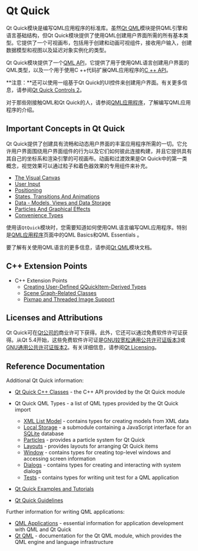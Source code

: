 # Qt Quick



Qt Quick模块是编写QML应用程序的标准库。虽然[Qt QML](https://doc.qt.io/qt-5/qtqml-index.html)模块提供QML引擎和语言基础结构，但Qt Quick模块提供了使用QML创建用户界面所需的所有基本类型。它提供了一个可视画布，包括用于创建和动画可视组件，接收用户输入，创建数据模型和视图以及延迟对象实例化的类型。

Qt Quick模块提供了一个[QML API](https://doc.qt.io/qt-5/qtquick-qmlmodule.html)，它提供了用于使用QML语言创建用户界面的QML类型，以及一个用于使用C ++代码扩展QML应用程序的[C ++ API](https://doc.qt.io/qt-5/qtquick-module.html)。

**注意：**还可以使用一组基于Qt Quick的UI控件来创建用户界面。有关更多信息，请参阅[Qt Quick Controls 2](https://doc.qt.io/qt-5/qtquickcontrols-index.html)。

对于那些刚接触QML和Qt Quick的人，请参阅[QML应用程序](https://doc.qt.io/qt-5/qmlapplications.html)，了解编写QML应用程序的介绍。



## Important Concepts in Qt Quick

Qt Quick提供了创建具有流畅和动态用户界面的丰富应用程序所需的一切。它允许用户界面围绕用户界面组件的行为以及它们如何彼此连接构建，并且它提供具有其自己的坐标系和渲染引擎的可视画布。动画和过渡效果是Qt Quick中的第一类概念，视觉效果可以通过粒子和着色器效果的专用组件来补充。

- [The Visual Canvas](https://doc.qt.io/qt-5/qtquick-visualcanvas-topic.html)
- [User Input](https://doc.qt.io/qt-5/qtquick-input-topic.html)
- [Positioning](https://doc.qt.io/qt-5/qtquick-positioning-topic.html)
- [States, Transitions And Animations](https://doc.qt.io/qt-5/qtquick-statesanimations-topic.html)
- [Data - Models, Views and Data Storage](https://doc.qt.io/qt-5/qtquick-modelviewsdata-topic.html)
- [Particles And Graphical Effects](https://doc.qt.io/qt-5/qtquick-effects-topic.html)
- [Convenience Types](https://doc.qt.io/qt-5/qtquick-convenience-topic.html)

使用该`QtQuick`模块时，您需要知道如何使用QML语言编写QML应用程序。特别是[QML应用程序](https://doc.qt.io/qt-5/qmlapplications.html)页面中的QML Basics和QML Essentials 。

要了解有关使用QML语言的更多信息，请参阅[Qt QML](https://doc.qt.io/qt-5/qtqml-index.html)模块文档。



## C++ Extension Points

- C++ Extension Points
  - [Creating User-Defined QQuickItem-Derived Types](https://doc.qt.io/qt-5/qtquick-cppextensionpoints.html#user-defined-qquickitem-derived-types)
  - [Scene Graph-Related Classes](https://doc.qt.io/qt-5/qtquick-cppextensionpoints.html#scene-graph-related-classes)
  - [Pixmap and Threaded Image Support](https://doc.qt.io/qt-5/qtquick-cppextensionpoints.html#pixmap-and-threaded-image-support)



## Licenses and Attributions

Qt Quick可在[Qt公司的](http://www.qt.io/about-us/)商业许可下获得。此外，它还可以通过免费软件许可证获得。从Qt 5.4开始，这些免费软件许可证是[GNU较宽松通用公共许可证版本3](http://www.gnu.org/licenses/lgpl-3.0.html)或[GNU通用公共许可证版本2](http://www.gnu.org/licenses/gpl-2.0.html)。有关详细信息，请参阅[Qt Licensing](https://doc.qt.io/qt-5/licensing.html)。



## Reference Documentation

Additional Qt Quick information:

- [Qt Quick C++ Classes](https://doc.qt.io/qt-5/qtquick-module.html) - the C++ API provided by the Qt Quick module

- Qt Quick QML Types - a list of QML types provided by the Qt Quick import

  - [XML List Model](https://doc.qt.io/qt-5/qtquick-xmllistmodel-qmlmodule.html) - contains types for creating models from XML data
  - [Local Storage](https://doc.qt.io/qt-5/qtquick-localstorage-qmlmodule.html) - a submodule containing a JavaScript interface for an [SQLite](https://doc.qt.io/qt-5/qtsql-attribution-sqlite.html#sqlite) database
  - [Particles](https://doc.qt.io/qt-5/qtquick-particles-qmlmodule.html) - provides a particle system for Qt Quick
  - [Layouts](https://doc.qt.io/qt-5/qtquicklayouts-index.html) - provides layouts for arranging Qt Quick items
  - [Window](https://doc.qt.io/qt-5/qtquick-window-qmlmodule.html) - contains types for creating top-level windows and accessing screen information
  - [Dialogs](https://doc.qt.io/qt-5/qtquickdialogs-index.html) - contains types for creating and interacting with system dialogs
  - [Tests](https://doc.qt.io/qt-5/qttest-qmlmodule.html) - contains types for writing unit test for a QML application

- [Qt Quick Examples and Tutorials](https://doc.qt.io/qt-5/qtquick-codesamples.html)

- [Qt Quick Guidelines](https://doc.qt.io/qt-5/qtquick-bestpractices.html)

Further information for writing QML applications:

- [QML Applications](https://doc.qt.io/qt-5/qmlapplications.html) - essential information for application development with QML and Qt Quick
- [Qt QML](https://doc.qt.io/qt-5/qtqml-index.html) - documentation for the Qt QML module, which provides the QML engine and language infrastructure